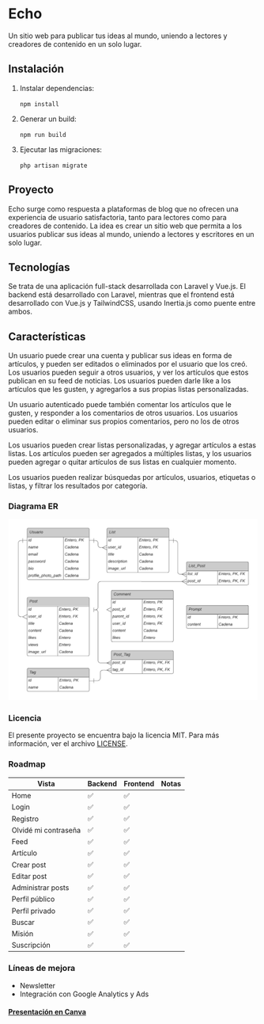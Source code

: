 # Echo

Un sitio web para publicar tus ideas al mundo, uniendo a lectores y creadores de contenido en un solo lugar.

## Instalación

1. Instalar dependencias:

    `npm install`

2. Generar un build:

    `npm run build`

3. Ejecutar las migraciones:

    `php artisan migrate`

## Proyecto

Echo surge como respuesta a plataformas de blog que no ofrecen una experiencia de usuario satisfactoria, tanto para lectores como para creadores de contenido. La idea es crear un sitio web que permita a los usuarios publicar sus ideas al mundo, uniendo a lectores y escritores en un solo lugar.

## Tecnologías

Se trata de una aplicación full-stack desarrollada con Laravel y Vue.js. El backend está desarrollado con Laravel, mientras que el frontend está desarrollado con Vue.js y TailwindCSS, usando Inertia.js como puente entre ambos.

## Características

Un usuario puede crear una cuenta y publicar sus ideas en forma de artículos, y pueden ser editados o eliminados por el usuario que los creó. Los usuarios pueden seguir a otros usuarios, y ver los artículos que estos publican en su feed de noticias. Los usuarios pueden darle like a los artículos que les gusten, y agregarlos a sus propias listas personalizadas.

Un usuario autenticado puede también comentar los artículos que le gusten, y responder a los comentarios de otros usuarios. Los usuarios pueden editar o eliminar sus propios comentarios, pero no los de otros usuarios.

Los usuarios pueden crear listas personalizadas, y agregar artículos a estas listas. Los artículos pueden ser agregados a múltiples listas, y los usuarios pueden agregar o quitar artículos de sus listas en cualquier momento.

Los usuarios pueden realizar búsquedas por artículos, usuarios, etiquetas o listas, y filtrar los resultados por categoría.

### Diagrama ER

![Diagrama ER](echo_er.png)

### Licencia

El presente proyecto se encuentra bajo la licencia MIT. Para más información, ver el archivo [LICENSE](LICENSE).

### Roadmap

| Vista | Backend | Frontend | Notas |
| ----- | ------------------ | ------------------ | ----- |
| Home | ✅ | ✅ | |
| Login | ✅ | ✅ | |
| Registro | ✅ | ✅ | |
| Olvidé mi contraseña | ✅ | ✅ | |
| Feed | ✅ | ✅ | |
| Artículo | ✅ | ✅ | |
| Crear post | ✅ | ✅ | |
| Editar post | ✅ | ✅ |  |
| Administrar posts | ✅ | ✅ | |
| Perfil público | ✅ | ✅ |  |
| Perfil privado | ✅ | ✅ |  |
| Buscar | ✅ | ✅ |  |
| Misión | ✅ | ✅ | |
| Suscripción | ✅ | ✅ | |

### Líneas de mejora

-   Newsletter
-   Integración con Google Analytics y Ads

#### [Presentación en Canva](https://www.canva.com/design/DAFn_skmiXg/yTAIbBBJlGVVv1VKeBsTUw/watch?utm_content=DAFn_skmiXg&utm_campaign=designshare&utm_medium=link&utm_source=publishsharelink)
